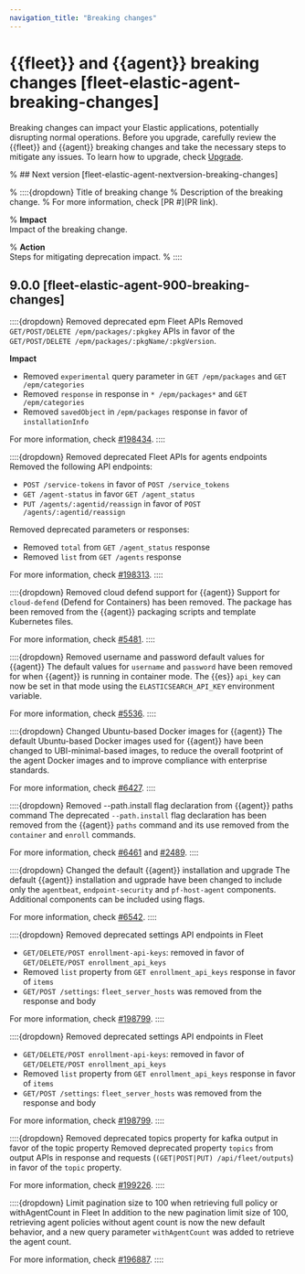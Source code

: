 ```yaml
---
navigation_title: "Breaking changes"
---
```


# {{fleet}} and {{agent}} breaking changes [fleet-elastic-agent-breaking-changes]
Breaking changes can impact your Elastic applications, potentially disrupting normal operations. Before you upgrade, carefully review the {{fleet}} and {{agent}} breaking changes and take the necessary steps to mitigate any issues. To learn how to upgrade, check [Upgrade](/deploy-manage/upgrade.md).

% ## Next version [fleet-elastic-agent-nextversion-breaking-changes]

% ::::{dropdown} Title of breaking change
% Description of the breaking change.
% For more information, check [PR #](PR link).

% **Impact**<br> Impact of the breaking change.

% **Action**<br> Steps for mitigating deprecation impact.
% ::::

## 9.0.0 [fleet-elastic-agent-900-breaking-changes]

::::{dropdown} Removed deprecated epm Fleet APIs
Removed `GET/POST/DELETE /epm/packages/:pkgkey` APIs in favor of the `GET/POST/DELETE /epm/packages/:pkgName/:pkgVersion`.

**Impact**<br>
* Removed `experimental` query parameter in `GET /epm/packages` and `GET /epm/categories`
* Removed `response` in response in `* /epm/packages*` and `GET /epm/categories`
* Removed `savedObject` in `/epm/packages` response in favor of `installationInfo`

For more information, check [#198434]({{kib-pull}}198434).
::::

::::{dropdown} Removed deprecated Fleet APIs for agents endpoints
Removed the following API endpoints:

* `POST /service-tokens` in favor of `POST /service_tokens`
* `GET /agent-status` in favor `GET /agent_status`
* `PUT /agents/:agentid/reassign` in favor of `POST /agents/:agentid/reassign`

Removed deprecated parameters or responses:

* Removed `total` from `GET /agent_status` response
* Removed `list` from `GET /agents` response

For more information, check [#198313]({{kib-pull}}198313).
::::

::::{dropdown} Removed cloud defend support for {{agent}}
Support for `cloud-defend` (Defend for Containers) has been removed. The package has been removed from the {{agent}} packaging scripts and template Kubernetes files.

For more information, check [#5481]({{agent-pull}}5481).
::::

::::{dropdown} Removed username and password default values for {{agent}}
The default values for `username` and `password` have been removed for when {{agent}} is running in container mode. The {{es}} `api_key` can now be set in that mode using the `ELASTICSEARCH_API_KEY` environment variable.

For more information, check [#5536]({{agent-pull}}5536).
::::

::::{dropdown} Changed Ubuntu-based Docker images for {{agent}}
The default Ubuntu-based Docker images used for {{agent}} have been changed to UBI-minimal-based images, to reduce the overall footprint of the agent Docker images and to improve compliance with enterprise standards.

For more information, check [#6427]({{agent-pull}}6427).
::::

::::{dropdown} Removed --path.install flag declaration from {{agent}} paths command
The deprecated `--path.install` flag declaration has been removed from the {{agent}} `paths` command and its use removed from the `container` and `enroll` commands.

For more information, check [#6461]({{agent-pull}}6461) and [#2489]({{agent-pull}}2489).
::::

::::{dropdown} Changed the default {{agent}} installation and upgrade
The default {{agent}} installation and ugprade have been changed to include only the `agentbeat`, `endpoint-security` and `pf-host-agent` components. Additional components can be included using flags.

For more information, check [#6542]({{agent-pull}}6542).
::::

::::{dropdown} Removed deprecated settings API endpoints in Fleet
* `GET/DELETE/POST enrollment-api-keys`: removed in favor of `GET/DELETE/POST enrollment_api_keys`
* Removed `list` property from `GET enrollment_api_keys` response in favor of `items`
* `GET/POST /settings`: `fleet_server_hosts` was removed from the response and body

For more information, check [#198799]({{kib-pull}}198799).
::::

::::{dropdown} Removed deprecated settings API endpoints in Fleet
* `GET/DELETE/POST enrollment-api-keys`: removed in favor of `GET/DELETE/POST enrollment_api_keys`
* Removed `list` property from `GET enrollment_api_keys` response in favor of `items`
* `GET/POST /settings`: `fleet_server_hosts` was removed from the response and body

For more information, check [#198799]({{kib-pull}}198799).
::::

::::{dropdown} Removed deprecated topics property for kafka output in favor of the topic property
Removed deprecated property `topics` from output APIs in response and requests (`(GET|POST|PUT) /api/fleet/outputs`) in favor of the `topic` property.

For more information, check [#199226]({{kib-pull}}199226).
::::

::::{dropdown} Limit pagination size to 100 when retrieving full policy or withAgentCount in Fleet
In addition to the new pagination limit size of 100, retrieving agent policies without agent count is now the new default behavior, and a new query parameter `withAgentCount` was added to retrieve the agent count.

For more information, check [#196887]({{kib-pull}}196887).
::::